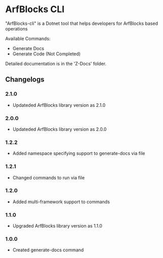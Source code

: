 # ArfBlocks CLI

"ArfBlocks-cli" is a Dotnet tool that helps developers for ArfBlocks based operations

Available Commands:

- Generate Docs
- Generate Code (Not Completed)

Detailed documentation is in the 'Z-Docs' folder.

## Changelogs

### 2.1.0

- Updateded ArfBlocks library version as 2.1.0

### 2.0.0

- Updateded ArfBlocks library version as 2.0.0

### 1.2.2

- Added namespace specifying support to generate-docs via file

### 1.2.1

- Changed commands to run via file

### 1.2.0

- Added multi-framework support to commands

### 1.1.0

- Upgraded ArfBlocks library version as 1.1.0

### 1.0.0

- Created generate-docs command
